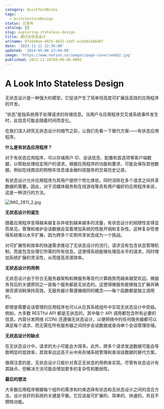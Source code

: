 ```yaml
---
category: QuickTechBites
tags:
  - ArchitectureDesign
status: 已发布
catalog: []
slug: exploring-stateless-design
title: 探讨无状态设计
urlname: 97a5e0ae-d925-4832-a3d7-ecda91a0846f
date: '2023-11-11 22:36:00'
updated: '2024-05-08 23:04:00'
image: 'https://www.notion.so/images/page-cover/webb2.jpg'
published: 2022-11-10T08:00:00.000Z
---
```


# **A Look Into Stateless Design**


无状态设计是一种强大的模型，它促进产生了简单但高度可扩展且高效的应用程序的开发。


“状态”是指系统用于处理请求的存储信息。当用户与应用程序交互或系统事件发生时，此信息可能会随着时间而变化。


在我们深入研究无状态设计的细节之前，让我们先看一下替代方案——有状态应用程序。


**什么是有状态应用程序？**


对于有状态应用程序，可以存储用户 ID、会话信息、配置和首选项等客户端数据，以帮助处理给定用户的请求。根据应用程序的功能和要求，可能会保存其他数据，例如在线商店的购物车信息或金融科技服务的交易历史记录。


有状态设计允许应用程序为其用户提供个性化体验，同时消除在多个请求之间共享数据的需要。因此，对于流媒体服务和在线游戏等具有用户偏好的应用程序来说，这是一种流行的方法。


![IMG_2811_2.jpg](https://media.beehiiv.com/cdn-cgi/image/fit=scale-down,format=auto,onerror=redirect,quality=80/uploads/asset/file/d666b592-0ee9-4d1e-8a62-36efee3fbff6/IMG_2811_2.jpg)


**无状态设计的诞生**


随着应用程序变得越来越复杂并收到越来越多的流量，有状态设计的局限性变得显而易见。管理和维护会话数据会显着增加系统的性能开销和复杂性。这种复杂性使得系统难以水平扩展，因为跨多个实例共享状态成为一个挑战。


对可扩展性和效率的快速需求推动了无状态设计的流行。请求没有包含状态管理机制，而是包含处理它所需的所有信息。这使得系统能够处理高水平的请求，同时增加系统扩展的灵活性，从而提高资源效率。


**无状态设计的用例**


无状态设计由于符合无服务器架构和微服务等现代计算趋势而越来越受欢迎。微服务背后的关键原则之一是每个服务都是无状态的。这使得微服务能够独立扩展并确保资源消耗保持高效。无服务器计算遵循相同的概念——每个函数都是独立调用的。


即使是需要会话管理的应用程序也可以从在其系统组件中实现无状态设计中受益。例如，大多数 RESTful API 都是无状态的，其中每个 API 调用都包含所有必要的信息。内容分发网络 (CDN) 还遵循无状态设计，以便网络中的任何服务器都可以满足每个请求，而无需在所有服务器之间同步会话数据或查询单个会话管理存储。


**无状态设计的缺点**


在无状态设计中，请求的大小可能会大得多。此外，跨多个请求发送数据可能会导致明显的低效率，其效率远远高于从中央存储系统管理和查询该数据的替代方案。


值得注意的是，无状态设计只能针对真正无状态的用例来实现。尽管有状态设计有其缺点，但解决方法可能会增加更多的复杂性和脆弱性。


**最后的想法**


大多数应用程序根据每个组件的需求和约束选择有状态和无状态设计之间的混合方法。设计良好的系统的关键是平衡。它应该是可扩展的、简单的、快速的，并且不牺牲功能。

